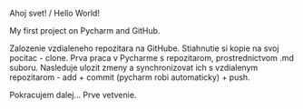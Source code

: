 Ahoj svet! / Hello World!

My first project on Pycharm and GitHub.


Zalozenie vzdialeneho repozitara na GitHube.
Stiahnutie si kopie na svoj pocitac - clone. 
Prva praca v Pycharme s repozitarom, prostrednictvom .md suboru.
Nasleduje ulozit zmeny a synchronizovat ich s vzdialenym repozitarom - add + commit (pycharm robi automaticky) + push.  

Pokracujem dalej...
Prve vetvenie.

